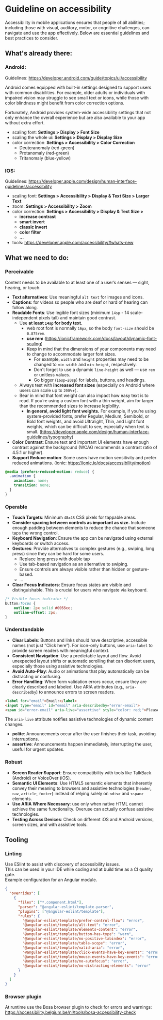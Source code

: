 # Guideline on accessibility

Accessibility in mobile applications ensures that people of all abilities; including those with visual, auditory, motor,
or cognitive challenges, can navigate and use the app effectively. Below are essential guidelines and best practices to
consider.

## What's already there:

### Android:

Guidelines: https://developer.android.com/guide/topics/ui/accessibility

Android comes equipped with built-in settings designed to support users with common disabilities. For example, older 
adults or individuals with impaired vision may struggle to see small text or icons, while those with color blindness 
might benefit from color correction options.

Fortunately, Android provides system-wide accessibility settings that not only enhance the overall experience but are 
also available to your app without extra effort.

- scaling font: **Settings > Display > Font Size**
- scaling the whole ui: **Settings > Display > Display Size**
- color correction: **Settings > Accessibility > Color Correction**
  * Deuteranomaly (red-green)
  * Protanomaly (red-green)
  * Tritanomaly (blue-yellow)

### IOS:

Guidelines: https://developer.apple.com/design/human-interface-guidelines/accessibility

- scaling font: **Settings > Accessibility > Display & Text Size > Larger Text**
- zoom: **Settings > Accessibility > Zoom**
- color correction: **Settings > Accessibility > Display & Text Size >**
  * **increase contrast**
  * **smart invert**
  * **classic invert**
  * **color filter**
  * **...**
- tools: https://developer.apple.com/accessibility/#whats-new

## What we need to do:

### Perceivable

Content needs to be available to at least one of a user’s senses — sight, hearing, or touch.

- **Text alternatives**: Use meaningful `alt text` for images and icons.
- **Captions**: for videos so people who are deaf or hard of hearing can follow along.
- **Readable Fonts**: Use legible font sizes (minimum `14sp` - 14 scale-independent pixels tall) and maintain good 
contrast.
  * Use **at least `14sp` for body text.**
    - web root font is normally `16px`, so the body `font-size` should be `0.875rem`.
    - **use rem** (https://ionicframework.com/docs/layout/dynamic-font-scaling)
    - Keep in mind that the dimensions of your components may need to change to accommodate larger font sizes.
      * For example, `width` and `height` properties may need to be changed to `min-width` and `min-height`, 
      respectively.
      * Don't forget to use a dynamic `line-height` as well — use `rem` or unitless values.
      * Go bigger (`16sp–20sp`) for labels, buttons, and headings.
  * Always test with **increased font sizes** (especially on Android where users can scale up to `200%`+).
  * Bear in mind that font weight can also impact how easy text is to read. If you’re using a custom font with a thin 
  weight, aim for larger than the recommended sizes to increase legibility. 
    - **In general, avoid light font weights.** For example, if you’re using system-provided fonts, prefer Regular, 
    Medium, Semibold, or Bold font weights, and avoid Ultralight, Thin, and Light font weights, which can be difficult 
    to see, especially when text is small. (https://developer.apple.com/design/human-interface-guidelines/typography)
- **Color Contrast**: Ensure text and important UI elements have enough contrast against the background 
(WCAG recommends a contrast ratio of 4.5:1 or higher). 
- **Support Reduce motion**: Some users have motion sensitivity and prefer reduced animations. 
(ionic: https://ionic.io/docs/accessibility/motion)

```css
@media (prefers-reduced-motion: reduce) {
  .animation {
    animation: none;
    transition: none;
  }
}
```

### Operable

- **Touch Targets**: Minimum `48x48` CSS pixels for tappable areas.
- **Consider spacing between controls as important as size.** Include enough padding between elements to reduce the
chance that someone taps the wrong control. 
- **Keyboard Navigation**: Ensure the app can be navigated using external keyboards or switch access.
- **Gestures**: Provide alternatives to complex gestures (e.g., swiping, long press) since they can be hard for some
users.
  * Replace long press with double tap
  * Use tab-based navigation as an alternative to swiping.
  * Ensure controls are always visible rather than hidden or gesture-based.
  * ...
- **Clear Focus Indicators**: Ensure focus states are visible and distinguishable. 
This is crucial for users who navigate via keyboard.

```css
/* Visible focus indicator */
button:focus {  
    outline: 2px solid #0055cc;  
    outline-offset: 2px;
}
```

### Understandable

- **Clear Labels**: Buttons and links should have descriptive, accessible names (not just “Click here”). 
For icon-only buttons, use `aria-label` to provide screen readers with meaningful context.
- **Consistent Navigation**: Use a predictable layout and flow. Avoid unexpected layout shifts or automatic scrolling 
that can disorient users, especially those using assistive technologies.
- **Avoid Auto-Play**: Audio or animations that play automatically can be distracting or confusing.
- **Error Handling**: When form validation errors occur, ensure they are clearly described and labeled. 
Use ARIA attributes (e.g., `aria-describedby`) to announce errors to screen readers.

```html
<label for="email">Email:</label>
<input type="email" id="email" aria-describedby="error-email">
<span id="error-email" aria-live="assertive" style="color: red;">Please enter a valid email address.</span>
```
The `aria-live` attribute notifies assistive technologies of dynamic content changes.
- **polite**: Announcements occur after the user finishes their task, avoiding interruptions.
- **assertive**: Announcements happen immediately, interrupting the user, useful for urgent updates.

### Robust

- **Screen Reader Support**: Ensure compatibility with tools like TalkBack (Android) or VoiceOver (iOS).
- **Semantic UI Elements**: Use HTML5 semantic elements that inherently convey their meaning to browsers and assistive 
technologies (`header`, `nav`, `article`, `footer`) instead of relying solely on `<div>` and `<span>` elements.
- **Use ARIA Where Necessary**: use only when native HTML cannot achieve the same functionality. 
Overuse can actually confuse assistive technologies.
- **Testing Across Devices**: Check on different iOS and Android versions, screen sizes, and with assistive tools.

## Tooling 

### Linting

Use ESlint to assist with discovery of accessibility issues.  
This can be used in your IDE while coding and at build time as a CI quality gate.  
Example configuration for an Angular module.

```json
{
  "overrides": [
    {
      "files": ["*.component.html"],
      "parser": "@angular-eslint/template-parser",
      "plugins": ["@angular-eslint/template"],
      "rules": {
        "@angular-eslint/template/prefer-control-flow": "error",
        "@angular-eslint/template/alt-text": "error",
        "@angular-eslint/template/elements-content": "error",
        "@angular-eslint/template/button-has-type": "warn",
        "@angular-eslint/template/no-positive-tabindex": "error",
        "@angular-eslint/template/table-scope": "error",
        "@angular-eslint/template/valid-aria": "error",
        "@angular-eslint/template/click-events-have-key-events": "error",
        "@angular-eslint/template/mouse-events-have-key-events": "error",
        "@angular-eslint/template/no-autofocus": "error",
        "@angular-eslint/template/no-distracting-elements": "error"
      }
    }
  ]
}
```

### Browser plugin
At runtime use the Bosa browser plugin to check for errors and warnings:
https://accessibility.belgium.be/nl/tools/bosa-accessibility-check

